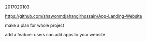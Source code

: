 2017020103



https://github.com/shawonmdjahangirhossain/App-Landing-Website



make a plan for whole project

add a feature: users can add apps to your website

